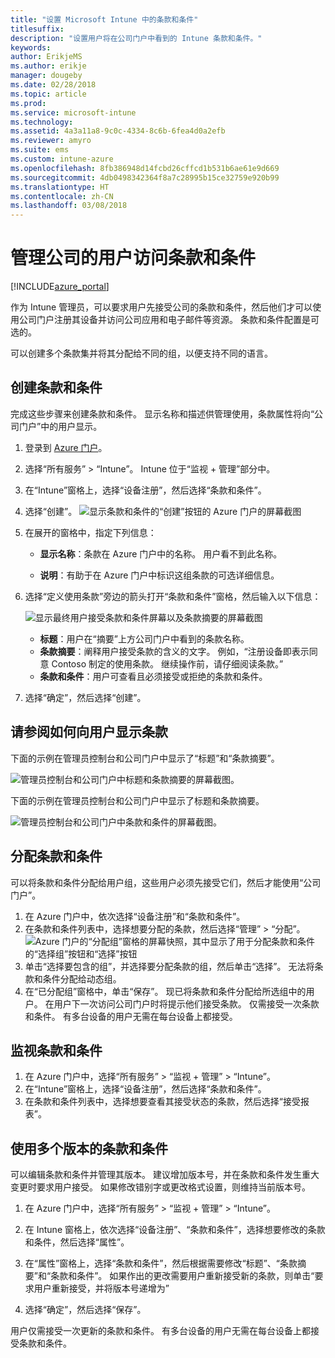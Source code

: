 ```yaml
---
title: "设置 Microsoft Intune 中的条款和条件"
titlesuffix: 
description: "设置用户将在公司门户中看到的 Intune 条款和条件。"
keywords: 
author: ErikjeMS
ms.author: erikje
manager: dougeby
ms.date: 02/28/2018
ms.topic: article
ms.prod: 
ms.service: microsoft-intune
ms.technology: 
ms.assetid: 4a3a11a8-9c0c-4334-8c6b-6fea4d0a2efb
ms.reviewer: amyro
ms.suite: ems
ms.custom: intune-azure
ms.openlocfilehash: 8fb386948d14fcbd26cffcd1b531b6ae61e9d669
ms.sourcegitcommit: 4db0498342364f8a7c28995b15ce32759e920b99
ms.translationtype: HT
ms.contentlocale: zh-CN
ms.lasthandoff: 03/08/2018
---
```

# <a name="manage-your-companys-terms-and-conditions-for-user-access"></a>管理公司的用户访问条款和条件

[!INCLUDE[azure_portal](./includes/azure_portal.md)]

作为 Intune 管理员，可以要求用户先接受公司的条款和条件，然后他们才可以使用公司门户注册其设备并访问公司应用和电子邮件等资源。 条款和条件配置是可选的。

可以创建多个条款集并将其分配给不同的组，以便支持不同的语言。

## <a name="create-terms-and-conditions"></a>创建条款和条件
完成这些步骤来创建条款和条件。 显示名称和描述供管理使用，条款属性将向“公司门户”中的用户显示。

1. 登录到 [Azure 门户](https://portal.azure.com)。
2. 选择“所有服务” > “Intune”。 Intune 位于“监视 + 管理”部分中。
3. 在“Intune”窗格上，选择“设备注册”，然后选择“条款和条件”。
2. 选择“创建”。
![显示条款和条件的“创建”按钮的 Azure 门户的屏幕截图](media/terms-create-terms.png)
3. 在展开的窗格中，指定下列信息：

   - **显示名称**：条款在 Azure 门户中的名称。 用户看不到此名称。

   - **说明**：有助于在 Azure 门户中标识这组条款的可选详细信息。

4. 选择“定义使用条款”旁边的箭头打开“条款和条件”窗格，然后输入以下信息：

   ![显示最终用户接受条款和条件屏幕以及条款摘要的屏幕截图](./media/terms-summary-create.png)

   - **标题**：用户在“摘要”上方公司门户中看到的条款名称。
   - **条款摘要**：阐释用户接受条款的含义的文字。 例如，“注册设备即表示同意 Contoso 制定的使用条款。 继续操作前，请仔细阅读条款。”
   - **条款和条件**：用户可查看且必须接受或拒绝的条款和条件。

5. 选择“确定”，然后选择“创建”。

## <a name="see-how-terms-are-displayed-to-your-users"></a>请参阅如何向用户显示条款
下面的示例在管理员控制台和公司门户中显示了“标题”和“条款摘要”。

![管理员控制台和公司门户中标题和条款摘要的屏幕截图。](./media/terms-summary-terms.png)

下面的示例在管理员控制台和公司门户中显示了标题和条款摘要。

![管理员控制台和公司门户中条款和条件的屏幕截图。](./media/terms-properties-terms.png)

## <a name="assign-terms-and-conditions"></a>分配条款和条件

可以将条款和条件分配给用户组，这些用户必须先接受它们，然后才能使用“公司门户”。

1. 在 Azure 门户中，依次选择“设备注册”和“条款和条件”。
2. 在条款和条件列表中，选择想要分配的条款，然后选择“管理” > “分配”。
![Azure 门户的“分配组”窗格的屏幕快照，其中显示了用于分配条款和条件的“选择组”按钮和“选择”按钮](media/terms-assign-groups.png)
3. 单击“选择要包含的组”，并选择要分配条款的组，然后单击“选择”。 无法将条款和条件分配给动态组。
4. 在“已分配组”窗格中，单击“保存”。  现已将条款和条件分配给所选组中的用户。 在用户下一次访问公司门户时将提示他们接受条款。 仅需接受一次条款和条件。 有多台设备的用户无需在每台设备上都接受。


## <a name="monitor-terms-and-conditions"></a>监视条款和条件

1. 在 Azure 门户中，选择“所有服务” > “监视 + 管理” > “Intune”。 
1. 在“Intune”窗格上，选择“设备注册”，然后选择“条款和条件”。
2. 在条款和条件列表中，选择想要查看其接受状态的条款，然后选择“接受报表”。

## <a name="work-with-multiple-versions-of-terms-and-conditions"></a>使用多个版本的条款和条件
可以编辑条款和条件并管理其版本。 建议增加版本号，并在条款和条件发生重大变更时要求用户接受。 如果修改错别字或更改格式设置，则维持当前版本号。

1. 在 Azure 门户中，选择“所有服务” > “监视 + 管理” > “Intune”。

2. 在 Intune 窗格上，依次选择“设备注册”、“条款和条件”，选择想要修改的条款和条件，然后选择“属性”。

4. 在“属性”窗格上，选择“条款和条件”，然后根据需要修改“标题”、“条款摘要”和“条款和条件”。 如果作出的更改需要用户重新接受新的条款，则单击“要求用户重新接受，并将版本号递增为”

4.  选择“确定”，然后选择“保存”。

用户仅需接受一次更新的条款和条件。 有多台设备的用户无需在每台设备上都接受条款和条件。
